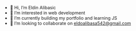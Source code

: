 - 👋 Hi, I’m Eldin Alibasic
- 👀 I’m interested in web development
- 🌱 I’m currently building my portfolio and learning JS
- 💞️ I’m looking to collaborate on eldoalibasa542@gmail.com


<!---
Eldoo12/Eldoo12 is a ✨ special ✨ repository because its `README.md` (this file) appears on your GitHub profile.
You can click the Preview link to take a look at your changes.
--->
